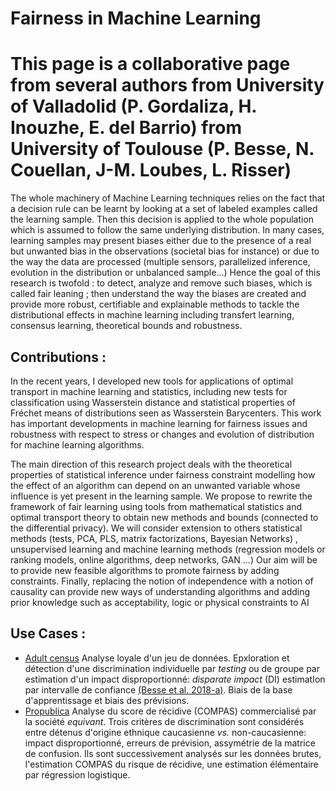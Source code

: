 # Fairness in Machine Learning

# This page is a collaborative page from several authors from University of Valladolid (P. Gordaliza, H. Inouzhe, E. del Barrio) from University of Toulouse (P. Besse, N. Couellan, J-M. Loubes, L. Risser)


 The whole machinery of Machine Learning techniques relies on the fact that a decision rule can be learnt by looking at a set of labeled examples called the learning sample.  Then this decision is applied to the whole population which is assumed to follow the same underlying distribution. In many cases, learning samples may present biases either due to the presence of a real but unwanted bias in the observations (societal bias for instance) or due to the way the data are processed (multiple sensors, parallelized inference, evolution in the distribution or unbalanced sample...) Hence  the goal of this research is twofold :  to detect, analyze and remove such biases, which is called  fair leaning ;  then understand the way the biases are created and  provide more robust, certifiable and explainable methods to tackle the distributional effects in machine learning including transfert learning, consensus learning, theoretical bounds and robustness.

## Contributions : 

 In the recent years, I developed new tools for applications of optimal transport in machine learning and statistics, including new tests for classification using Wasserstein distance and statistical properties of Fréchet means of distributions seen as Wasserstein Barycenters. This work has important developments in machine learning for fairness issues and robustness with respect to stress or changes and evolution of distribution for machine learning algorithms.  
 
The main direction of this research project deals with the theoretical properties of statistical inference under fairness constraint modelling how the effect of an algorithm can depend on an unwanted variable whose influence is yet present in the learning sample.  We propose to rewrite the framework of fair learning using tools from mathematical statistics and optimal transport theory to obtain new methods and bounds (connected to the differential privacy). We will consider extension to  others statistical methods (tests, PCA, PLS,  matrix factorizations, Bayesian Networks) , unsupervised learning and machine learning methods (regression models or ranking models, online algorithms, deep networks, GAN ...) Our aim will be to provide new feasible algorithms to promote fairness by adding constraints. Finally, replacing the notion of independence with a notion of causality can provide new ways of understanding algorithms and adding prior knowledge such as acceptability, logic or physical constraints to AI

## Use Cases :

- [Adult census](https://github.com/wikistat/Fair-ML-4-Ethical-AI/blob/master/AdultCensus/Adult-R-FairDataAnalysis.ipynb) Analyse loyale d'un jeu de données. Epxloration et  détection d'une discrimination individuelle par *testing* ou de groupe par estimation d'un impact disproportionné: *disparate impact* (DI) estimatIon par intervalle de confiance [(Besse et al. 2018-a)](https://arxiv.org/abs/1807.06362). Biais de la base d'apprentissage et biais des prévisions.
- [Propublica](https://github.com/wikistat/Fair-ML-4-Ethical-AI/blob/master/Propublica/CompasDisparate.ipynb) Analyse du score de récidive (COMPAS) commercialisé par la société *equivant*. Trois critères de discrimination sont considérés entre détenus d'origine ethnique caucasienne *vs.* non-caucasienne: impact disproportionné, erreurs de prévision, assymétrie de la matrice de confusion. Ils sont successivement analysés sur les données brutes, l'estimation COMPAS du risque de récidive, une estimation élémentaire par régression logistique.
